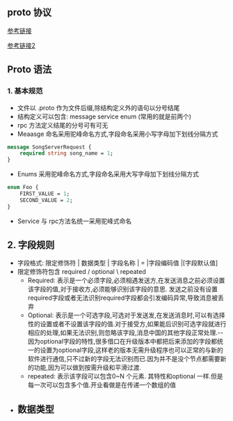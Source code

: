 
## proto 协议

[参考链接](<https://www.cnblogs.com/tohxyblog/p/8974763.html>)

[参考链接2](<https://www.cnblogs.com/tohxyblog/p/8974763.html>)


## Proto 语法
### 1. 基本规范
- 文件以 .proto 作为文件后缀,除结构定义外的语句以分号结尾
- 结构定义可以包含: message service enum (常用的就是前两个)
- rpc 方法定义结尾的分号可有可无
- Meaasge 命名采用驼峰命名方式,字段命名采用小写字母加下划线分隔方式
``` proto
message SongServerRequest {
	required string song_name = 1;
}
```
- Enums 采用驼峰命名方式,字段命名采用大写字母加下划线分隔方式
``` proto
enum Foo {
	FIRST_VALUE = 1;
	SECOND_VALUE = 2;
}
```
- Service 与 rpc方法名统一采用驼峰式命名

## 2. 字段规则

- 字段格式: 限定修饰符 | 数据类型 | 字段名称 | = |字段编码值 |[字段默认值]
- 限定修饰符包含 required / optional \ repeated
	- Required: 表示是一个必须字段,必须相遇发送方,在发送消息之前必须设置该字段的值,对于接收方,必须能够识别该字段的意思. 发送之前没有设置required字段或者无法识别required字段都会引发编码异常,导致消息被丢弃
	- Optional: 表示是一个可选字段,可选对于发送发,在发送消息时,可以有选择性的设置或者不设置该字段的值.对于接受方,如果能后识别可选字段就进行相应的处理,如果无法识别,则忽略该字段,消息中国的其他字段正常处理.--因为optional字段的特性,很多借口在升级版本中都把后来添加的字段都统一的设置为optional字段,这样老的版本无需升级程序也可以正常的与新的软件进行通信,只不过新的字段无法识别而已.因为并不是没个节点都需要新的功能,因为可以做到按需升级和平滑过渡.
	- repeated: 表示该字段可以包含0~N 个元素. 其特性和optional 一样.但是每一次可以包含多个值.开业看做是在传递一个数组的值
- 数据类型
	- 


